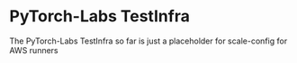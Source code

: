 # PyTorch-Labs TestInfra

The PyTorch-Labs TestInfra so far is just a placeholder for scale-config for AWS runners
